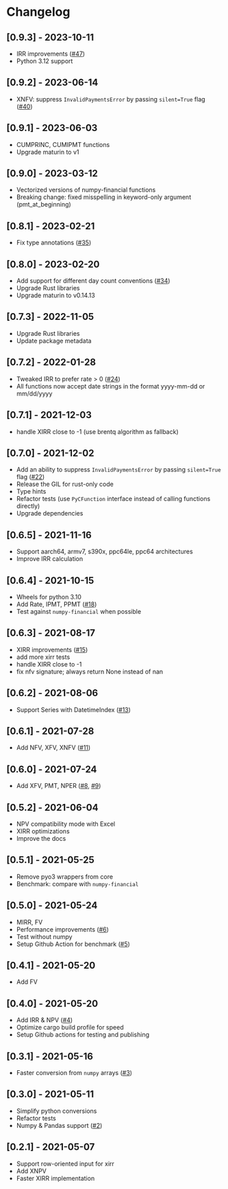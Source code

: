 # Changelog

## [0.9.3] - 2023-10-11

- IRR improvements ([#47](https://github.com/Anexen/pyxirr/pull/47))
- Python 3.12 support

## [0.9.2] - 2023-06-14

- XNFV: suppress `InvalidPaymentsError` by passing `silent=True` flag ([#40](https://github.com/Anexen/pyxirr/issues/40))

## [0.9.1] - 2023-06-03

- CUMPRINC, CUMIPMT functions
- Upgrade maturin to v1

## [0.9.0] - 2023-03-12

- Vectorized versions of numpy-financial functions
- Breaking change: fixed misspelling in keyword-only argument (pmt_at_beginning)

## [0.8.1] - 2023-02-21

- Fix type annotations ([#35](https://github.com/Anexen/pyxirr/issues/35))

## [0.8.0] - 2023-02-20

- Add support for different day count conventions ([#34](https://github.com/Anexen/pyxirr/pull/34))
- Upgrade Rust libraries
- Upgrade maturin to v0.14.13

## [0.7.3] - 2022-11-05

- Upgrade Rust libraries
- Update package metadata

## [0.7.2] - 2022-01-28

- Tweaked IRR to prefer rate > 0 ([#24](https://github.com/Anexen/pyxirr/issues/24))
- All functions now accept date strings in the format yyyy-mm-dd or mm/dd/yyyy

## [0.7.1] - 2021-12-03

- handle XIRR close to -1 (use brentq algorithm as fallback)

## [0.7.0] - 2021-12-02

- Add an ability to suppress `InvalidPaymentsError` by passing `silent=True` flag ([#22](https://github.com/Anexen/pyxirr/issues/22))
- Release the GIL for rust-only code
- Type hints
- Refactor tests (use `PyCFunction` interface instead of calling functions directly)
- Upgrade dependencies

## [0.6.5] - 2021-11-16

- Support aarch64, armv7, s390x, ppc64le, ppc64 architectures
- Improve IRR calculation

## [0.6.4] - 2021-10-15

- Wheels for python 3.10
- Add Rate, IPMT, PPMT ([#18](https://github.com/Anexen/pyxirr/pull/18))
- Test against `numpy-financial` when possible

## [0.6.3] - 2021-08-17

- XIRR improvements ([#15](https://github.com/Anexen/pyxirr/pull/15))
- add more xirr tests
- handle XIRR close to -1
- fix nfv signature; always return None instead of nan

## [0.6.2] - 2021-08-06

- Support Series with DatetimeIndex ([#13](https://github.com/Anexen/pyxirr/pull/13))

## [0.6.1] - 2021-07-28

- Add NFV, XFV, XNFV ([#11](https://github.com/Anexen/pyxirr/pull/11))

## [0.6.0] - 2021-07-24

- Add XFV, PMT, NPER ([#8](https://github.com/Anexen/pyxirr/pull/8), [#9](https://github.com/Anexen/pyxirr/pull/9))

## [0.5.2] - 2021-06-04

- NPV compatibility mode with Excel
- XIRR optimizations
- Improve the docs

## [0.5.1] - 2021-05-25

- Remove pyo3 wrappers from core
- Benchmark: compare with `numpy-financial`

## [0.5.0] - 2021-05-24

- MIRR, FV
- Performance improvements ([#6](https://github.com/Anexen/pyxirr/pull/6))
- Test without numpy
- Setup Github Action for benchmark ([#5](https://github.com/Anexen/pyxirr/pull/5))

## [0.4.1] - 2021-05-20

- Add FV

## [0.4.0] - 2021-05-20

- Add IRR & NPV ([#4](https://github.com/Anexen/pyxirr/pull/4))
- Optimize cargo build profile for speed
- Setup Github actions for testing and publishing

## [0.3.1] - 2021-05-16

- Faster conversion from `numpy` arrays ([#3](https://github.com/Anexen/pyxirr/pull/3))

## [0.3.0] - 2021-05-11

- Simplify python conversions
- Refactor tests
- Numpy & Pandas support ([#2](https://github.com/Anexen/pyxirr/pull/2))

## [0.2.1] - 2021-05-07

- Support row-oriented input for xirr
- Add XNPV
- Faster XIRR implementation
